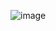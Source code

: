 ![image](https://github.com/Rohit978K/Weather-App/assets/83699922/00b28703-1cb2-4927-a7a8-d9f1b834ac4e)

